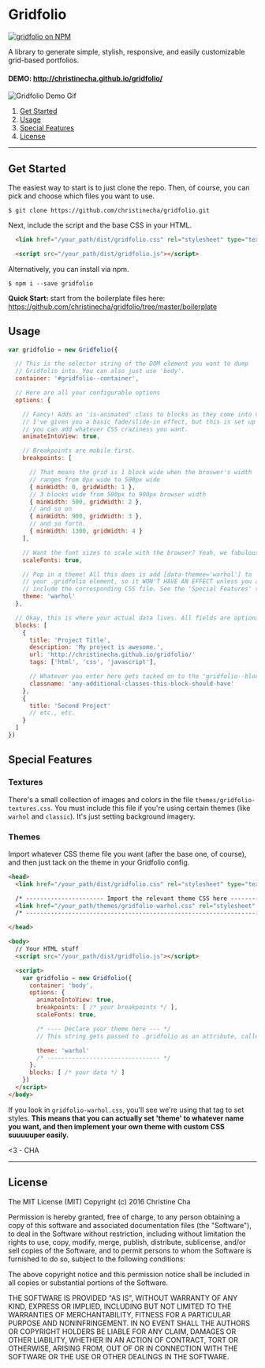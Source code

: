 Gridfolio
=====
[![gridfolio on NPM](https://img.shields.io/npm/v/gridfolio.svg?style=flat-square)](https://www.npmjs.com/package/gridfolio)

A library to generate simple, stylish, responsive, and easily customizable grid-based portfolios.

#### DEMO: http://christinecha.github.io/gridfolio/

![Gridfolio Demo Gif](https://media.giphy.com/media/l2Sq3sTZemUkQpUli/giphy.gif)


1. [Get Started](#get-started)
2. [Usage](#usage)
3. [Special Features](#special-features)
4. [License](#license)




----

## Get Started

The easiest way to start is to just clone the repo. Then, of course, you can pick and choose which files you want to use.
```
$ git clone https://github.com/christinecha/gridfolio.git
```

Next, include the script and the base CSS in your HTML.

````html
  <link href="/your_path/dist/gridfolio.css" rel="stylesheet" type="text/css">
````
````html
  <script src="/your_path/dist/gridfolio.js"></script>
````

Alternatively, you can install via npm.
```
$ npm i --save gridfolio
```

**Quick Start:** start from the boilerplate files here: https://github.com/christinecha/gridfolio/tree/master/boilerplate


## Usage

````js
var gridfolio = new Gridfolio({

  // This is the selector string of the DOM element you want to dump
  // Gridfolio into. You can also just use 'body'.
  container: '#gridfolio--container',

  // Here are all your configurable options
  options: {

    // Fancy! Adds an 'is-animated' class to blocks as they come into view.
    // I've given you a basic fade/slide-in effect, but this is set up so
    // you can add whatever CSS craziness you want.
    animateIntoView: true,

    // Breakpoints are mobile first.
    breakpoints: [

      // That means the grid is 1 block wide when the broswer's width
      // ranges from 0px wide to 500px wide
      { minWidth: 0, gridWidth: 1 },
      // 3 blocks wide from 500px to 900px browser width
      { minWidth: 500, gridWidth: 2 },
      // and so on
      { minWidth: 900, gridWidth: 3 },
      // and so forth.
      { minWidth: 1300, gridWidth: 4 }
    ],

    // Want the font sizes to scale with the browser? Yeah, we fabulous.
    scaleFonts: true,

    // Pop in a theme! All this does is add [data-themee='warhol'] to
    // your .gridfolio element, so it WON'T HAVE AN EFFECT unless you also
    // include the corresponding CSS file. See the 'Special Features' section.
    theme: 'warhol'
  },

  // Okay, this is where your actual data lives. All fields are optional.
  blocks: [
    {
      title: 'Project Title',
      description: 'My project is awesome.',
      url: 'http://christinecha.github.io/gridfolio/'
      tags: ['html', 'css', 'javascript'],

      // Whatever you enter here gets tacked on to the 'gridfolio--block' classname.
      classname: 'any-additional-classes-this-block-should-have'
    },
    {
      title: 'Second Project'
      // etc., etc.
    }
  ]
})
````


## Special Features

### Textures

There's a small collection of images and colors in the file `themes/gridfolio-textures.css`. You must include this file if you're using certain themes (like `warhol` and `classic`). It's just setting background imagery.



### Themes

Import whatever CSS theme file you want (after the base one, of course), and then just tack on the theme in your Gridfolio config.
````html
<head>
  <link href="/your_path/dist/gridfolio.css" rel="stylesheet" type="text/css">

  /* ---------------------- Import the relevant theme CSS here --------------------- */
  <link href="/your_path/themes/gridfolio-warhol.css" rel="stylesheet" type="text/css">
  /* ------------------------------------------------------------------------------- */

</head>

<body>
  // Your HTML stuff
  <script src="/your_path/dist/gridfolio.js"></script>

  <script>
    var gridfolio = new Gridfolio({
      container: 'body',
      options: {
        animateIntoView: true,
        breakpoints: [ /* your breakpoints */ ],
        scaleFonts: true,

        /* ---- Declare your theme here --- */
        // This string gets passed to .gridfolio as an attribute, called 'data-theme'.

        theme: 'warhol'
        /* -------------------------------- */
      },
      blocks: [ /* your data */ ]
    })
  </script>
</body>
````

If you look in `gridfolio-warhol.css`, you'll see we're using that tag to set styles. **This means that you can actually set 'theme' to whatever name you want, and then implement your own theme with custom CSS suuuuuper easily.**

<3 - CHA

----

## License

The MIT License (MIT) Copyright (c) 2016 Christine Cha

Permission is hereby granted, free of charge, to any person obtaining a copy of this software and associated documentation files (the "Software"), to deal in the Software without restriction, including without limitation the rights to use, copy, modify, merge, publish, distribute, sublicense, and/or sell copies of the Software, and to permit persons to whom the Software is furnished to do so, subject to the following conditions:

The above copyright notice and this permission notice shall be included in all copies or substantial portions of the Software.

THE SOFTWARE IS PROVIDED "AS IS", WITHOUT WARRANTY OF ANY KIND, EXPRESS OR IMPLIED, INCLUDING BUT NOT LIMITED TO THE WARRANTIES OF MERCHANTABILITY, FITNESS FOR A PARTICULAR PURPOSE AND NONINFRINGEMENT. IN NO EVENT SHALL THE AUTHORS OR COPYRIGHT HOLDERS BE LIABLE FOR ANY CLAIM, DAMAGES OR OTHER LIABILITY, WHETHER IN AN ACTION OF CONTRACT, TORT OR OTHERWISE, ARISING FROM, OUT OF OR IN CONNECTION WITH THE SOFTWARE OR THE USE OR OTHER DEALINGS IN THE SOFTWARE.
